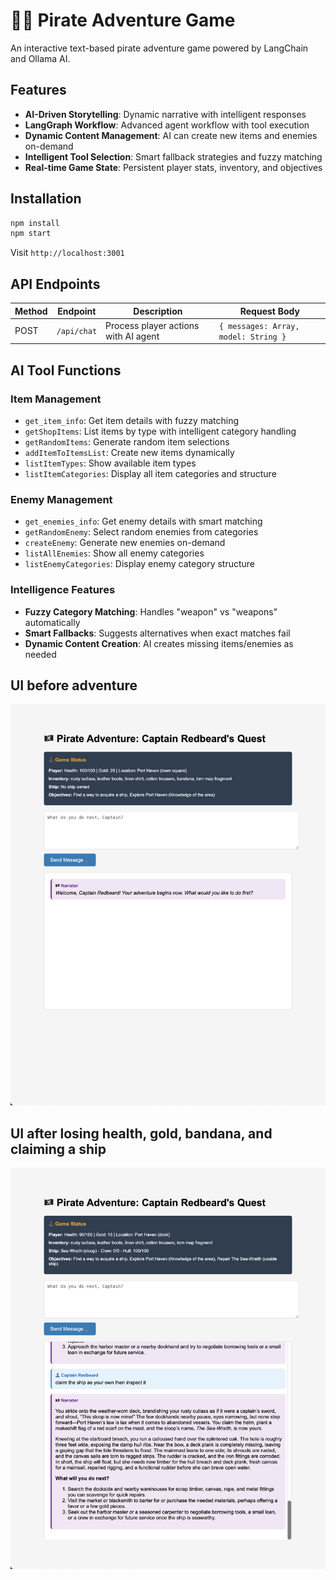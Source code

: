 # 🏴‍☠️ Pirate Adventure Game

An interactive text-based pirate adventure game powered by LangChain and Ollama AI.

## Features
- **AI-Driven Storytelling**: Dynamic narrative with intelligent responses
- **LangGraph Workflow**: Advanced agent workflow with tool execution
- **Dynamic Content Management**: AI can create new items and enemies on-demand
- **Intelligent Tool Selection**: Smart fallback strategies and fuzzy matching
- **Real-time Game State**: Persistent player stats, inventory, and objectives

## Installation
```bash
npm install
npm start
```
Visit `http://localhost:3001`

## API Endpoints

| Method | Endpoint | Description | Request Body |
|--------|----------|-------------|--------------|
| POST | `/api/chat` | Process player actions with AI agent | `{ messages: Array, model: String }` |

## AI Tool Functions

### Item Management
- `get_item_info`: Get item details with fuzzy matching
- `getShopItems`: List items by type with intelligent category handling
- `getRandomItems`: Generate random item selections
- `addItemToItemsList`: Create new items dynamically
- `listItemTypes`: Show available item types
- `listItemCategories`: Display all item categories and structure

### Enemy Management  
- `get_enemies_info`: Get enemy details with smart matching
- `getRandomEnemy`: Select random enemies from categories
- `createEnemy`: Generate new enemies on-demand
- `listAllEnemies`: Show all enemy categories
- `listEnemyCategories`: Display enemy category structure

### Intelligence Features
- **Fuzzy Category Matching**: Handles "weapon" vs "weapons" automatically
- **Smart Fallbacks**: Suggests alternatives when exact matches fail
- **Dynamic Content Creation**: AI creates missing items/enemies as needed

## UI before adventure

![Pirate Adventure Game Screenshot](images/before.png)

## UI after losing health, gold, bandana, and claiming a ship 

![UI screenshot](images/after.png)

